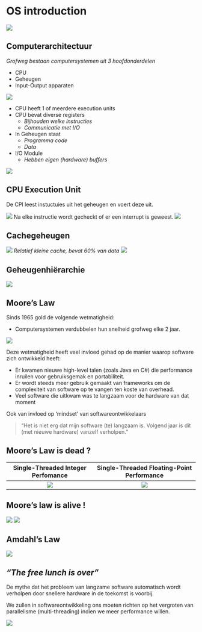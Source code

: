 # OS introduction
![](https://i.imgur.com/NDcm2pf.png)


## Computerarchitectuur

*Grofweg bestaan computersystemen uit 3 hoofdonderdelen*
- CPU
- Geheugen
- Input-Output apparaten

![](https://i.imgur.com/5hqEAxq.png)

- CPU heeft 1 of meerdere execution units
- CPU bevat diverse registers
    - *Bijhouden welke instructies*
    - *Communicatie met I/O*
- In Geheugen staat
    - *Programma code*
    - *Data*
- I/O Module
    - *Hebben eigen (hardware) buffers*

![](https://i.imgur.com/uDggSYi.png)

## CPU Execution Unit
De CPI leest instuctuies uit het geheugen en voert deze uit.

![](https://i.imgur.com/45ulcXt.png)
Na elke instructie wordt gecheckt of er een interrupt is geweest.
![](https://i.imgur.com/Qm4emHQ.png)

## Cachegeheugen
![](https://i.imgur.com/rOCvqE1.png)
*Relatief kleine cache, bevat 60% van data*
![](https://i.imgur.com/3XYPHVD.png)

## Geheugenhiërarchie
![](https://i.imgur.com/H7XyS1d.png)

## Moore’s Law
Sinds 1965 gold de volgende wetmatigheid:
- Computersystemen verdubbelen hun snelheid grofweg elke 2 jaar.

![](https://i.imgur.com/SAkt3A0.png)

Deze wetmatigheid heeft veel invloed gehad op de manier waarop software zich ontwikkeld heeft:
- Er kwamen nieuwe high-level talen (zoals Java en C#) die performance inruilen voor gebruiksgemak en portabiliteit.
- Er wordt steeds meer gebruik gemaakt van frameworks om de complexiteit van software op te vangen ten koste van overhead.
- Veel software die uitkwam was te langzaam voor de hardware van dat moment

Ook van invloed op ‘mindset’ van softwareontwikkelaars
> “Het is niet erg dat mijn software (te) langzaam is. Volgend jaar is dit (met nieuwe hardware) vanzelf verholpen.”


## Moore’s Law is dead ?
Single-Threaded Integer Perfomance         |  Single-Threaded Floating-Point Performance
:-------------------------:|:-------------------------:
![](https://i.imgur.com/RgCYUEm.png)  |  ![](https://i.imgur.com/ZxrJOEM.png)
## Moore’s law is alive !
![](https://i.imgur.com/yCgef5Z.png)
![](https://i.imgur.com/ifl2BXt.png)
## Amdahl’s Law
![](https://i.imgur.com/wpWvITe.png)
## *“The free lunch is over”*
De mythe dat het probleem van langzame software automatisch wordt verholpen door snellere hardware in de toekomst is voorbij.

We zullen in softwareontwikkeling ons moeten richten op het vergroten van parallelisme (multi-threading) indien we meer performance willen.

![](https://i.imgur.com/1R91c5c.png)